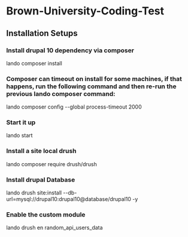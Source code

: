 # Brown-University-Coding-Test

## Installation Setups

### Install drupal 10 dependency via composer
lando composer install

### Composer can timeout on install for some machines, if that happens, run the following command and then re-run the previous lando composer command:
lando composer config --global process-timeout 2000

### Start it up
lando start

### Install a site local drush
lando composer require drush/drush

### Install drupal Database
lando drush site:install --db-url=mysql://drupal10:drupal10@database/drupal10 -y

### Enable the custom module
lando drush en random_api_users_data